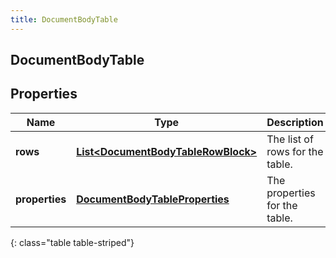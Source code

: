 ```yaml
---
title: DocumentBodyTable
---
```

## DocumentBodyTable


## Properties

| Name | Type | Description | Notes |
| ------------ | ------------- | ------------- | ------------- |
| **rows** | <!----><!---->[**List&lt;DocumentBodyTableRowBlock&gt;**](DocumentBodyTableRowBlock.html)<!----> | The list of rows for the table. |  |
| **properties** | <!----><!---->[**DocumentBodyTableProperties**](DocumentBodyTableProperties.html)<!----> | The properties for the table. |  [optional] |
{: class="table table-striped"}



